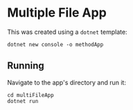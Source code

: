 # Multiple File App

This was created using a `dotnet` template:
```
dotnet new console -o methodApp
```

## Running
Navigate to the app's directory and run it:
```
cd multiFileApp
dotnet run
```
